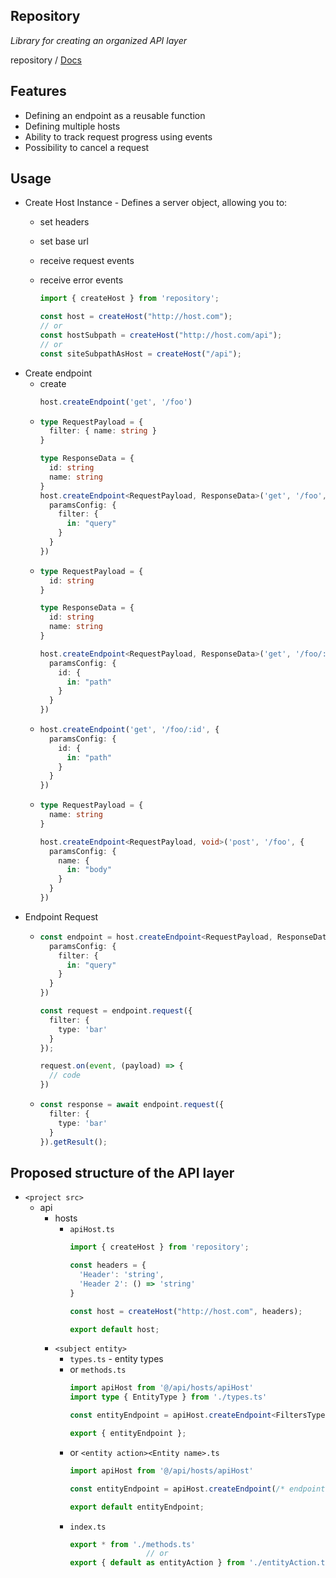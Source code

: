 Repository 
---

*Library for creating an organized API layer*

repository / [Docs](docs/modules.md)

Features
---
* Defining an endpoint as a reusable function
* Defining multiple hosts
* Ability to track request progress using events
* Possibility to cancel a request

Usage
---
* Create Host Instance - Defines a server object, allowing you to:
  * set headers
  * set base url
  * receive request events
  * receive error events

    ```typescript
    import { createHost } from 'repository';
    
    const host = createHost("http://host.com");
    // or
    const hostSubpath = createHost("http://host.com/api");
    // or
    const siteSubpathAsHost = createHost("/api");
    ```
* Create endpoint
  * create
    ```typescript    
    host.createEndpoint('get', '/foo')
    ```
  *
    ```typescript    
    type RequestPayload = {
      filter: { name: string }
    }
  
    type ResponseData = {
      id: string
      name: string
    }
    host.createEndpoint<RequestPayload, ResponseData>('get', '/foo', {
      paramsConfig: {
        filter: {
          in: "query"
        }
      }
    })
    ```
  *
    ```typescript   
    type RequestPayload = {
      id: string
    }
  
    type ResponseData = {
      id: string
      name: string
    }
  
    host.createEndpoint<RequestPayload, ResponseData>('get', '/foo/:id', {
      paramsConfig: {
        id: {
          in: "path"
        }
      }
    })
    ```
  *
    ```typescript       
    host.createEndpoint('get', '/foo/:id', {
      paramsConfig: {
        id: {
          in: "path"
        }
      }
    })
    ```
  *
    ```typescript 
    type RequestPayload = {
      name: string
    }
  
    host.createEndpoint<RequestPayload, void>('post', '/foo', {
      paramsConfig: {
        name: {
          in: "body"
        }
      }
    })
    ``` 
* Endpoint Request
  * ```typescript
    const endpoint = host.createEndpoint<RequestPayload, ResponseData>('get', '/foo', {
      paramsConfig: {
        filter: {
          in: "query"
        }
      }
    })
  
    const request = endpoint.request({
      filter: {
        type: 'bar'
      }
    });
  
    request.on(event, (payload) => {
      // code
    })
    ```
  *
    ```typescript
    const response = await endpoint.request({
      filter: {
        type: 'bar'
      }
    }).getResult();
    ```

Proposed structure of the API layer
---
* `<project src>`
  * api
    * hosts
      * `apiHost.ts`
        ```typescript        
        import { createHost } from 'repository';
      
        const headers = {
          'Header': 'string',
          'Header 2': () => 'string'
        }
        
        const host = createHost("http://host.com", headers);
        
        export default host;
        ```
    * `<subject entity>`
      * `types.ts` - entity types
      * or `methods.ts`
        ```typescript
        import apiHost from '@/api/hosts/apiHost'
        import type { EntityType } from './types.ts'
      
        const entityEndpoint = apiHost.createEndpoint<FiltersType, EntityType[]>(/* endpoint config */);
      
        export { entityEndpoint };
        ```
      * or `<entity action><Entity name>.ts`
        ```typescript
        import apiHost from '@/api/hosts/apiHost'
      
        const entityEndpoint = apiHost.createEndpoint(/* endpoint config */);
      
        export default entityEndpoint;
        ```
      * `index.ts`
        ```typescript
        export * from './methods.ts'
                         // or
        export { default as entityAction } from './entityAction.ts'
        ```
